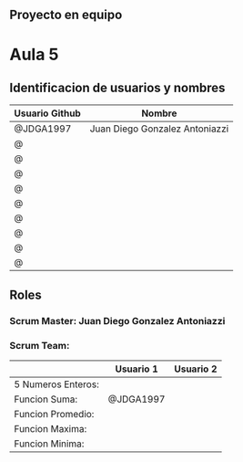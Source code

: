 ## Proyecto en equipo 				
				
				
				
# Aula 5			
				
## Identificacion de usuarios y nombres

 |Usuario Github|Nombre|
 | ------------- | ------------- |
|@JDGA1997| Juan Diego Gonzalez Antoniazzi|
|@| <nombre y apellido>  |
|@| <nombre y apellido>  |
|@| <nombre y apellido> |
|@|  <nombre y apellido> |
|@|  <nombre y apellido> |
|@| <nombre y apellido>|
|@| <nombre y apellido>  |
|@ |  <nombre y apellido> |
|@ |  <nombre y apellido> |
    

## Roles			
				
				
### Scrum Master: 	Juan Diego Gonzalez Antoniazzi
				
				
### Scrum Team:			

				
|	        | Usuario 1|	Usuario 2|
| ------------- | ------------- | ------------- |				
5 Numeros Enteros:|  <usuario github> | <usuario github>	 |
Funcion Suma:|  @JDGA1997 |	<usuario github> |
Funcion Promedio:|  <usuario github> |	<usuario github> |
Funcion Maxima:|  <usuario github> | <usuario github>	 |
Funcion Minima:| <usuario github> | <usuario github> |
                       

